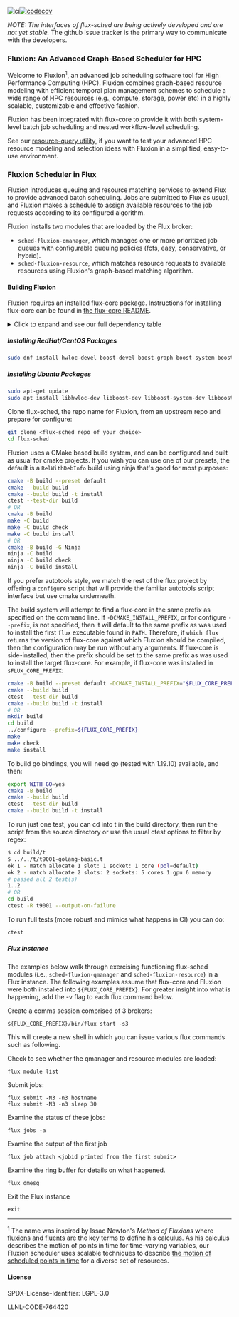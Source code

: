 ![ci](https://github.com/flux-framework/flux-sched/workflows/ci/badge.svg)[![codecov](https://codecov.io/gh/flux-framework/flux-sched/branch/master/graph/badge.svg)](https://codecov.io/gh/flux-framework/flux-sched)


*NOTE: The interfaces of flux-sched are being actively developed and
are not yet stable.* The github issue tracker is the primary way to
communicate with the developers.

### Fluxion: An Advanced Graph-Based Scheduler for HPC

Welcome to Fluxion<sup>1</sup>, an advanced job scheduling software
tool for High Performance Computing (HPC). Fluxion combines
graph-based resource modeling with efficient temporal plan
management schemes to schedule a wide range of HPC
resources (e.g., compute, storage, power etc)
in a highly scalable, customizable and effective fashion.

Fluxion has been integrated with flux-core to
provide it with both system-level batch job
scheduling and nested workflow-level scheduling.

See our [resource-query utility](https://github.com/flux-framework/flux-sched/blob/master/resource/utilities/README.md), if you want
to test your advanced HPC resource modeling and
selection ideas with Fluxion in a simplified,
easy-to-use environment.


### Fluxion Scheduler in Flux

Fluxion introduces queuing and resource matching services to extend Flux
to provide advanced batch scheduling. Jobs are submitted to Flux as usual,
and Fluxion makes a schedule to assign available resources to the job
requests according to its configured algorithm.

Fluxion installs two modules that are loaded by the Flux broker:

* `sched-fluxion-qmanager`, which manages one or more prioritized job queues
  with configurable queuing policies (fcfs, easy, conservative, or hybrid).
* `sched-fluxion-resource`, which matches resource requests to available
  resources using Fluxion's graph-based matching algorithm.


#### Building Fluxion

Fluxion requires an installed flux-core package.  Instructions
for installing flux-core can be found in [the flux-core
README](https://github.com/flux-framework/flux-core/blob/master/README.md).

<!-- A collapsible section with markdown -->
<details>
  <summary>Click to expand and see our full dependency table</summary>

Fluxion also requires the following packages to build:

**redhat**                | **ubuntu**              | **version**       | **note**
----------                | ----------              | -----------       | --------
hwloc-devel               | libhwloc-dev            | >= 1.11.1         |
boost-devel               | libboost-dev            | == 1.53 or > 1.58 | *1*
boost-graph               | libboost-graph-dev      | == 1.53 or > 1.58 | *1*
boost-system              | libboost-system-dev     | == 1.53 or > 1.58 | *1*
boost-filesystem          | libboost-filesystem-dev | == 1.53 or > 1.58 | *1*
boost-regex               | libboost-regex-dev      | == 1.53 or > 1.58 | *1*
libedit-devel             | libedit-dev             | >= 3.0            |
python3-pyyaml            | python3-yaml            | >= 3.10           |
yaml-cpp-devel            | libyaml-cpp-dev         | >= 0.5.1          |

*Note 1 - Boost package versions 1.54-1.58 contain a bug that
leads to compilation error.*

The following optional dependencies enable additional testing:

**redhat**        | **ubuntu**        | **version**
----------        | ----------        | -----------
valgrind-devel    | valgrind          |
jq                | jq                |
</details>

##### Installing RedHat/CentOS Packages
```bash
sudo dnf install hwloc-devel boost-devel boost-graph boost-system boost-filesystem boost-regex libedit-devel python3-pyyaml yaml-cpp-devel
```

##### Installing Ubuntu Packages

```bash
sudo apt-get update
sudo apt install libhwloc-dev libboost-dev libboost-system-dev libboost-filesystem-dev libboost-graph-dev libboost-regex-dev libedit-dev libyaml-cpp-dev python3-yaml
```

Clone flux-sched, the repo name for Fluxion, from an upstream repo and prepare for configure:
```bash
git clone <flux-sched repo of your choice>
cd flux-sched
```

Fluxion uses a CMake based build system, and can be configured and
built as usual for cmake projects. If you wish you can use one of
our presets, the default is a `RelWithDebInfo` build using ninja 
that's good for most purposes:

```bash
cmake -B build --preset default
cmake --build build
cmake --build build -t install
ctest --test-dir build
# OR
cmake -B build
make -C build
make -C build check
make -C build install
# OR
cmake -B build -G Ninja
ninja -C build
ninja -C build check
ninja -C build install
```


If you prefer autotools style, we match the rest of the flux project
by offering a `configure` script that will provide the familiar autotools
script interface but use cmake underneath.

The build system will attempt to find a flux-core in the same prefix
as specified on the command line. If `-DCMAKE_INSTALL_PREFIX`, or for
configure `--prefix`, is not specified, then it will default to the 
same prefix as was used to install the first `flux` executable found 
in `PATH`. Therefore, if `which flux` returns the version of flux-core
against which Fluxion should be compiled, then the configuration may
be run without any arguments. If flux-core is side-installed, then
the prefix should be set to the same prefix as was used to install
the target flux-core. For example, if flux-core was installed in
`$FLUX_CORE_PREFIX`:

```bash
cmake -B build --preset default -DCMAKE_INSTALL_PREFIX="$FLUX_CORE_PREFIX"
cmake --build build
ctest --test-dir build
cmake --build build -t install
# OR
mkdir build
cd build
../configure --prefix=${FLUX_CORE_PREFIX}
make
make check
make install
```

To build go bindings, you will need go (tested with 1.19.10) available, and then:

```bash
export WITH_GO=yes
cmake -B build
cmake --build build
ctest --test-dir build
cmake --build build -t install
```

To run just one test, you can cd into t in the build directory, then run the script
from the source directory or use the usual ctest options to filter by regex:

```bash
$ cd build/t
$ ../../t/t9001-golang-basic.t 
ok 1 - match allocate 1 slot: 1 socket: 1 core (pol=default)
ok 2 - match allocate 2 slots: 2 sockets: 5 cores 1 gpu 6 memory
# passed all 2 test(s)
1..2
# OR
cd build
ctest -R t9001 --output-on-failure
```

To run full tests (more robust and mimics what happens in CI) you can do:

```bash
ctest
```

##### Flux Instance

The examples below walk through exercising functioning flux-sched modules (i.e.,
`sched-fluxion-qmanager` and `sched-fluxion-resource`) in a Flux instance.
The following examples assume
that flux-core and Fluxion were both installed into
`${FLUX_CORE_PREFIX}`. For greater insight into what is happening, add the -v
flag to each flux command below.

Create a comms session comprised of 3 brokers:
```
${FLUX_CORE_PREFIX}/bin/flux start -s3
```
This will create a new shell in which you can issue various
flux commands such as following.

Check to see whether the qmanager and resource modules are loaded:
```
flux module list
```

Submit jobs:
```
flux submit -N3 -n3 hostname
flux submit -N3 -n3 sleep 30
```

Examine the status of these jobs:
```
flux jobs -a
```

Examine the output of the first job
```
flux job attach <jobid printed from the first submit>
```

Examine the ring buffer for details on what happened.
```
flux dmesg
```

Exit the Flux instance
```
exit
```

----
<sup>1</sup> The name was inspired by
Issac Newton's *Method of Fluxions* where
[fluxions](https://en.wikipedia.org/wiki/Fluxion) and
[fluents](https://en.wikipedia.org/wiki/Fluent_\(mathematics\))
are the key terms to define his calculus.
As his calculus describes the motion of points in time
for time-varying variables,
our Fluxion scheduler uses scalable techniques to
describe [the motion of scheduled points in time](https://github.com/flux-framework/flux-sched/blob/master/resource/planner/README.md)
for a diverse set of resources. 


#### License

SPDX-License-Identifier: LGPL-3.0

LLNL-CODE-764420
